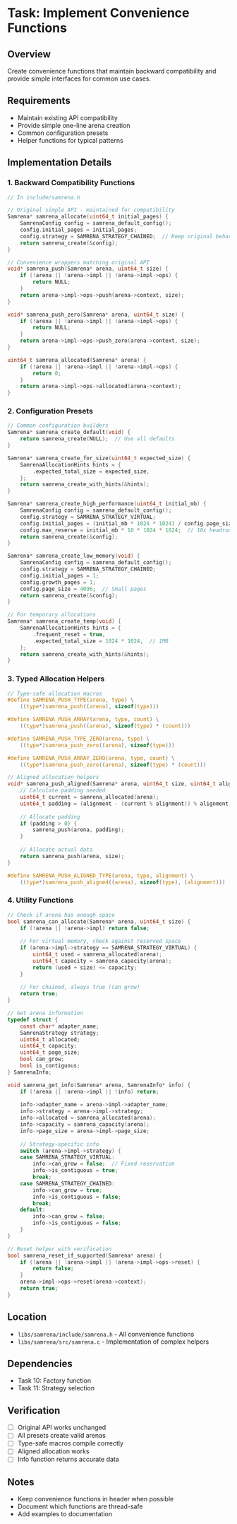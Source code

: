 # Task: Implement Convenience Functions

## Overview
Create convenience functions that maintain backward compatibility and provide simple interfaces for common use cases.

## Requirements
- Maintain existing API compatibility
- Provide simple one-line arena creation
- Common configuration presets
- Helper functions for typical patterns

## Implementation Details

### 1. Backward Compatibility Functions
```c
// In include/samrena.h

// Original simple API - maintained for compatibility
Samrena* samrena_allocate(uint64_t initial_pages) {
    SamrenaConfig config = samrena_default_config();
    config.initial_pages = initial_pages;
    config.strategy = SAMRENA_STRATEGY_CHAINED;  // Keep original behavior
    return samrena_create(&config);
}

// Convenience wrappers matching original API
void* samrena_push(Samrena* arena, uint64_t size) {
    if (!arena || !arena->impl || !arena->impl->ops) {
        return NULL;
    }
    return arena->impl->ops->push(arena->context, size);
}

void* samrena_push_zero(Samrena* arena, uint64_t size) {
    if (!arena || !arena->impl || !arena->impl->ops) {
        return NULL;
    }
    return arena->impl->ops->push_zero(arena->context, size);
}

uint64_t samrena_allocated(Samrena* arena) {
    if (!arena || !arena->impl || !arena->impl->ops) {
        return 0;
    }
    return arena->impl->ops->allocated(arena->context);
}
```

### 2. Configuration Presets
```c
// Common configuration builders
Samrena* samrena_create_default(void) {
    return samrena_create(NULL);  // Use all defaults
}

Samrena* samrena_create_for_size(uint64_t expected_size) {
    SamrenaAllocationHints hints = {
        .expected_total_size = expected_size,
    };
    return samrena_create_with_hints(&hints);
}

Samrena* samrena_create_high_performance(uint64_t initial_mb) {
    SamrenaConfig config = samrena_default_config();
    config.strategy = SAMRENA_STRATEGY_VIRTUAL;
    config.initial_pages = (initial_mb * 1024 * 1024) / config.page_size;
    config.max_reserve = initial_mb * 10 * 1024 * 1024;  // 10x headroom
    return samrena_create(&config);
}

Samrena* samrena_create_low_memory(void) {
    SamrenaConfig config = samrena_default_config();
    config.strategy = SAMRENA_STRATEGY_CHAINED;
    config.initial_pages = 1;
    config.growth_pages = 1;
    config.page_size = 4096;  // Small pages
    return samrena_create(&config);
}

// For temporary allocations
Samrena* samrena_create_temp(void) {
    SamrenaAllocationHints hints = {
        .frequent_reset = true,
        .expected_total_size = 1024 * 1024,  // 1MB
    };
    return samrena_create_with_hints(&hints);
}
```

### 3. Typed Allocation Helpers
```c
// Type-safe allocation macros
#define SAMRENA_PUSH_TYPE(arena, type) \
    ((type*)samrena_push((arena), sizeof(type)))

#define SAMRENA_PUSH_ARRAY(arena, type, count) \
    ((type*)samrena_push((arena), sizeof(type) * (count)))

#define SAMRENA_PUSH_TYPE_ZERO(arena, type) \
    ((type*)samrena_push_zero((arena), sizeof(type)))

#define SAMRENA_PUSH_ARRAY_ZERO(arena, type, count) \
    ((type*)samrena_push_zero((arena), sizeof(type) * (count)))

// Aligned allocation helpers
void* samrena_push_aligned(Samrena* arena, uint64_t size, uint64_t alignment) {
    // Calculate padding needed
    uint64_t current = samrena_allocated(arena);
    uint64_t padding = (alignment - (current % alignment)) % alignment;
    
    // Allocate padding
    if (padding > 0) {
        samrena_push(arena, padding);
    }
    
    // Allocate actual data
    return samrena_push(arena, size);
}

#define SAMRENA_PUSH_ALIGNED_TYPE(arena, type, alignment) \
    ((type*)samrena_push_aligned((arena), sizeof(type), (alignment)))
```

### 4. Utility Functions
```c
// Check if arena has enough space
bool samrena_can_allocate(Samrena* arena, uint64_t size) {
    if (!arena || !arena->impl) return false;
    
    // For virtual memory, check against reserved space
    if (arena->impl->strategy == SAMRENA_STRATEGY_VIRTUAL) {
        uint64_t used = samrena_allocated(arena);
        uint64_t capacity = samrena_capacity(arena);
        return (used + size) <= capacity;
    }
    
    // For chained, always true (can grow)
    return true;
}

// Get arena information
typedef struct {
    const char* adapter_name;
    SamrenaStrategy strategy;
    uint64_t allocated;
    uint64_t capacity;
    uint64_t page_size;
    bool can_grow;
    bool is_contiguous;
} SamrenaInfo;

void samrena_get_info(Samrena* arena, SamrenaInfo* info) {
    if (!arena || !arena->impl || !info) return;
    
    info->adapter_name = arena->impl->adapter_name;
    info->strategy = arena->impl->strategy;
    info->allocated = samrena_allocated(arena);
    info->capacity = samrena_capacity(arena);
    info->page_size = arena->impl->page_size;
    
    // Strategy-specific info
    switch (arena->impl->strategy) {
    case SAMRENA_STRATEGY_VIRTUAL:
        info->can_grow = false;  // Fixed reservation
        info->is_contiguous = true;
        break;
    case SAMRENA_STRATEGY_CHAINED:
        info->can_grow = true;
        info->is_contiguous = false;
        break;
    default:
        info->can_grow = false;
        info->is_contiguous = false;
    }
}

// Reset helper with verification
bool samrena_reset_if_supported(Samrena* arena) {
    if (!arena || !arena->impl || !arena->impl->ops->reset) {
        return false;
    }
    arena->impl->ops->reset(arena->context);
    return true;
}
```

## Location
- `libs/samrena/include/samrena.h` - All convenience functions
- `libs/samrena/src/samrena.c` - Implementation of complex helpers

## Dependencies
- Task 10: Factory function
- Task 11: Strategy selection

## Verification
- [ ] Original API works unchanged
- [ ] All presets create valid arenas
- [ ] Type-safe macros compile correctly
- [ ] Aligned allocation works
- [ ] Info function returns accurate data

## Notes
- Keep convenience functions in header when possible
- Document which functions are thread-safe
- Add examples to documentation